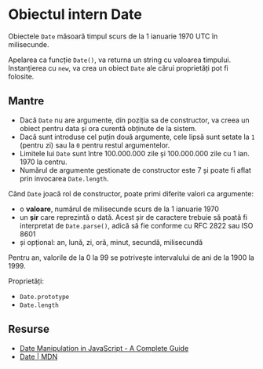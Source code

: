 # Obiectul intern Date

Obiectele `Date` măsoară timpul scurs de la 1 ianuarie 1970 UTC în milisecunde.

Apelarea ca funcție `Date()`, va returna un string cu valoarea timpului. Instanțierea cu `new`, va crea un obiect `Date` ale cărui proprietăți pot fi folosite.

## Mantre

-   Dacă `Date` nu are argumente, din poziția sa de constructor, va creea un obiect pentru data și ora curentă obținute de la sistem.
-   Dacă sunt introduse cel puțin două argumente, cele lipsă sunt setate la `1` (pentru zi) sau la `0` pentru restul argumentelor.
-   Limitele lui `Date` sunt între 100.000.000 zile și 100.000.000 zile cu 1 ian. 1970 la centru.
-   Numărul de argumente gestionate de constructor este 7 și poate fi aflat prin invocarea `Date.length`.

Când `Date` joacă rol de constructor, poate primi diferite valori ca argumente:

-   o **valoare**, numărul de milisecunde scurs de la 1 ianuarie 1970
-   un **șir** care reprezintă o dată. Acest șir de caractere trebuie să poată fi interpretat de `Date.parse()`, adică să fie conforme cu RFC 2822 sau ISO 8601
-   și opțional: an, lună, zi, oră, minut, secundă, milisecundă

Pentru an, valorile de la 0 la 99 se potrivește intervalului de ani de la 1900 la 1999.

Proprietăți:

-   `Date.prototype`
-   `Date.length`

## Resurse

- [Date Manipulation in JavaScript - A Complete Guide](https://livecodestream.dev/post/date-manipulation-in-javascript-a-complete-guide/)
- [Date | MDN](https://developer.mozilla.org/en-US/docs/Web/JavaScript/Reference/Global_Objects/Date)
